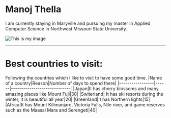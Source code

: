 # Manoj Thella
I am currently staying in Maryville and pursuing my master in Applied Computer Science in  Northwest Missouri State University.

![This is my image](P1010132.JPG)

---

# Best countries to visit:
Following the countries which I like to visit to have some good time.
|Name of a country|Reason|Number of days to spend there|
|-----------------|------|-----------------------------|
|Japan|It has cherry blossoms and many amazing places like Mount Fuji|30|
|Switerland| It has ski resorts during the winter, it is beautiful all year|20|
|Greenland|It has Northern lights|15|
|Africa|It has Mount Kilimanjaro, Victoria Falls, Nile river, and game reserves such as the Maasai Mara and Serengeti|40|
